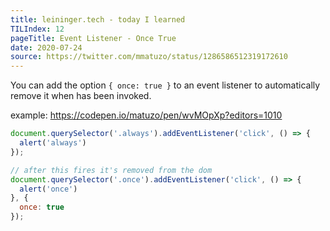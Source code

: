 ```yaml
---
title: leininger.tech - today I learned
TILIndex: 12
pageTitle: Event Listener - Once True
date: 2020-07-24
source: https://twitter.com/mmatuzo/status/1286586512319172610
---
```


You can add the option `{ once: true }` to an event listener to automatically remove it when has been invoked.

example: https://codepen.io/matuzo/pen/wvMOpXp?editors=1010

```js
document.querySelector('.always').addEventListener('click', () => {
  alert('always')
});

// after this fires it's removed from the dom
document.querySelector('.once').addEventListener('click', () => {
  alert('once')
}, {
  once: true
});
```
